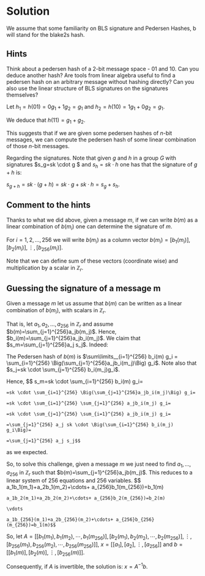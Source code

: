 # Solution

We assume that some familiarity on BLS signature and Pedersen Hashes, b will stand for the blake2s hash.

## Hints

Think about a pedersen hash of a 2-bit message space - 01 and 10. Can you deduce another hash? Are tools from linear algebra useful to find a pedersen hash on an arbitrary message without hashing directly? Can you also use the linear structure of BLS signatures on the signatures themselves?

Let $h_1=h(01)=0g_1 + 1g_2=g_1$ and $h_2=h(10)=1g_1 + 0g_2= g_1$.

We deduce that $h(11)=g_1+g_2$.

This suggests that if we are given some pedersen hashes of $n$-bit messages, we can compute the pedersen hash of some linear combination of those $n$-bit messages.

Regarding the signatures. Note that given $g$ and $h$ in a group $G$ with signatures $s_g=sk \cdot g $ and $s_h=sk \cdot h$ one has that the signature of $g+h$ is:

$s_{g+h}=sk \cdot (g+h)=sk \cdot g + sk \cdot h = s_g+s_h$.

## Comment to the hints

Thanks to what we did above, given a message $m$, if we can write $b(m)$ as a linear combination of $b(m_i)$ one can determine the signature of $m$.

For $i=1,2,\ldots, 256$ we will write $b(m_i)$ as a column vector $b(m_i) = [b_1(m_i)], [b_2(m_i)], \vdots, [b_{256}(m_i)]$.

Note that we can define sum of these vectors (coordinate wise) and multiplication by a scalar in $\mathbb{Z}_r$.

## Guessing the signature of a message m

Given a message $m$ let us assume that $b(m)$ can be written as a linear combination of $b(m_i)$, with scalars in $\mathbb{Z}_r$.

That is, let $a_1, a_2, \ldots, a_{256}$ in $\mathbb{Z}_r$ and assume $b(m)=\sum_{j=1}^{256}a_jb(m_j)$. Hence, $b_i(m)=\sum_{j=1}^{256}a_jb_i(m_j)$. We claim that $s_m=\sum_{j=1}^{256}a_j s_j$. Indeed: 

The Pedersen hash of $b(m)$ is $\sum\limits__{i=1}^{256} b_i(m) g_i = \sum_{i=1}^{256} \Big(\sum_{j=1}^{256}a_jb_i(m_j)\Big) g_i$.
Note also that $s_j=sk \cdot \sum_{j=1}^{256} b_i(m_j)g_i$.

Hence,
$$
    s_m=sk \cdot \sum_{i=1}^{256} b_i(m) g_i=

    =sk \cdot \sum_{i=1}^{256} \Big(\sum_{j=1}^{256}a_jb_i(m_j)\Big) g_i=

    =sk \cdot \sum_{i=1}^{256} \sum_{j=1}^{256} a_jb_i(m_j) g_i=

    =sk \cdot \sum_{j=1}^{256} \sum_{i=1}^{256} a_jb_i(m_j) g_i=

    =\sum_{j=1}^{256} a_j sk \cdot \Big(\sum_{i=1}^{256} b_i(m_j) g_i\Big)=

    =\sum_{j=1}^{256} a_j s_j$$

as we expected.

So, to solve this challenge, given a message $m$ we just need to find $a_1,\ldots, a_{256}$ in $\mathbb{Z}_r$ such that $b(m)=\sum_{j=1}^{256}a_jb(m_j)$. This reduces to a linear system of 256 equations and 256 variables.
$$
    a_1b_1(m_1)+a_2b_1(m_2)+\cdots+ a_{256}b_1(m_{256})=b_1(m)

    a_1b_2(m_1)+a_2b_2(m_2)+\cdots+ a_{256}b_2(m_{256})=b_2(m)

    \vdots

    a_1b_{256}(m_1)+a_2b_{256}(m_2)+\cdots+ a_{256}b_{256}(m_{256})=b_1(m)$$

So, let $A=[ [b_1(m_1),b_1(m_2), \cdots, b_1(m_{256})] , [b_2(m_1),b_2(m_2), \cdots, b_2(m_{256})] ,\vdots, [b_{256}(m_1), b_{256}(m_2), \cdots, b_{256}(m_{256})] ]$, $x=[[a_1],[a_2],\vdots, [a_{256}]]$ and $b=[[b_1(m)],[b_2(m)],\vdots, [b_{256}(m)]]$.

Consequently, if $A$ is invertible, the solution is: $x=A^{-1}b$.